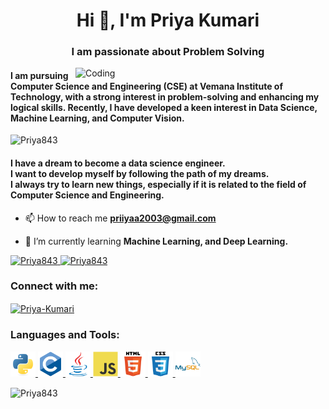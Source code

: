 <h1 align="center">Hi 👋, I'm Priya Kumari</h1>
<h3 align="center">I am passionate about Problem Solving</h3>
<img align="right" alt="Coding" width="400" src="https://i.pinimg.com/originals/e7/26/c7/e726c74ac081eed50feee1433d12c998.gif">

<h4 align="left">I am pursuing Computer Science and Engineering (CSE) at Vemana Institute of Technology, with a strong interest in problem-solving and enhancing my logical skills. Recently, I have developed a keen interest in Data Science, Machine Learning, and Computer Vision.</h4>

<p align="left"> <img src="https://komarev.com/ghpvc/?username=Priya843&label=Profile%20views&color=0e75b6&style=flat" alt="Priya843" /> </p>

<h4 align="left">I have a dream to become a data science engineer.<br>I want to develop myself by following the path of my dreams.<br> I always try to learn new things, especially if it is related to the field of Computer Science and Engineering.</h4>

- 📫 How to reach me **priiyaa2003@gmail.com**

- 🌱 I’m currently learning **Machine Learning, and Deep Learning.**

<p align="left">
<a href="https://github.com/Priya843">
  <img height="160em" src="https://github-readme-stats.vercel.app/api/top-langs?username=Priya843&show_icons=true&locale=en&layout=compact" alt="Priya843" />
  <img height="160em" src="https://github-readme-stats.vercel.app/api?username=Priya843&show_icons=true&locale=en" alt="Priya843" />
</a>
</p>

<h3 align="left">Connect with me:</h3>
<p align="left">
 <a href="https://www.linkedin.com/in/priya-kumari-5386451ba/" target="blank"><img align="center" src="https://raw.githubusercontent.com/rahuldkjain/github-profile-readme-generator/master/src/images/icons/Social/linked-in-alt.svg" alt="Priya-Kumari" height="30" width="40" /></a>
</p>

<h3 align="left">Languages and Tools:</h3>
<p align="left"> 
    <a href="https://www.python.org" target="_blank" rel="noreferrer"> 
        <img src="https://raw.githubusercontent.com/devicons/devicon/master/icons/python/python-original.svg" alt="python" width="40" height="40"/> 
    </a>
    <a href="https://www.cprogramming.com/" target="_blank" rel="noreferrer"> 
        <img src="https://raw.githubusercontent.com/devicons/devicon/master/icons/c/c-original.svg" alt="c" width="40" height="40"/> 
    </a> 
    <a href="https://www.java.com" target="_blank" rel="noreferrer"> 
        <img src="https://raw.githubusercontent.com/devicons/devicon/master/icons/java/java-original.svg" alt="java" width="40" height="40"/> 
    </a> 
    <a href="https://www.w3schools.com/js/" target="_blank" rel="noreferrer"> 
        <img src="https://raw.githubusercontent.com/devicons/devicon/master/icons/javascript/javascript-original.svg" alt="javascript" width="40" height="40"/> 
    </a> 
    <a href="https://www.w3schools.com/html/" target="_blank" rel="noreferrer"> 
        <img src="https://raw.githubusercontent.com/devicons/devicon/master/icons/html5/html5-original-wordmark.svg" alt="html5" width="40" height="40"/> 
    </a> 
    <a href="https://www.w3schools.com/css/" target="_blank" rel="noreferrer"> 
        <img src="https://raw.githubusercontent.com/devicons/devicon/master/icons/css3/css3-original-wordmark.svg" alt="css3" width="40" height="40"/> 
    </a>
    <a href="https://www.mysql.com/" target="_blank" rel="noreferrer"> 
        <img src="https://raw.githubusercontent.com/devicons/devicon/master/icons/mysql/mysql-original-wordmark.svg" alt="mysql" width="40" height="40"/> 
    </a>
</p>

<p><img align="center" src="https://github-readme-streak-stats.herokuapp.com/?user=Priya843&" alt="Priya843" /></p>

